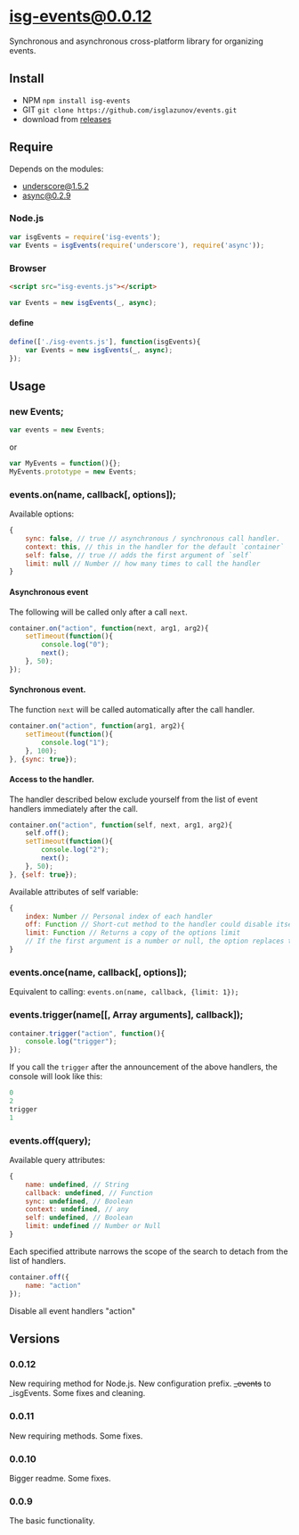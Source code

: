 # isg-events@0.0.12
Synchronous and asynchronous cross-platform library for organizing events.

## Install

* NPM `npm install isg-events`
* GIT `git clone https://github.com/isglazunov/events.git`
* download from [releases](https://github.com/isglazunov/events/releases)

## Require
Depends on the modules:
* [underscore@1.5.2](https://github.com/jashkenas/underscore)
* [async@0.2.9](https://github.com/caolan/async)

### Node.js
```js
var isgEvents = require('isg-events');
var Events = isgEvents(require('underscore'), require('async'));
```

### Browser
```html
<script src="isg-events.js"></script>
```
```js
var Events = new isgEvents(_, async);
```

#### define
```js
define(['./isg-events.js'], function(isgEvents){
    var Events = new isgEvents(_, async);
});
```

## Usage

### new Events;
```js
var events = new Events;
```
or
```js
var MyEvents = function(){};
MyEvents.prototype = new Events;
```

### events.on(name, callback[, options]);
Available options:
```js
{
    sync: false, // true // asynchronous / synchronous call handler.
    context: this, // this in the handler for the default `container`
    self: false, // true // adds the first argument of `self`
    limit: null // Number // how many times to call the handler
}
```

#### Asynchronous event
The following will be called only after a call `next`.
```js
container.on("action", function(next, arg1, arg2){
    setTimeout(function(){
        console.log("0");
        next();
    }, 50);
});
```

#### Synchronous event.
The function `next` will be called automatically after the call handler.
```js
container.on("action", function(arg1, arg2){
    setTimeout(function(){
        console.log("1");
    }, 100);
}, {sync: true});
```

#### Access to the handler.
The handler described below exclude yourself from the list of event handlers immediately after the call.
```js
container.on("action", function(self, next, arg1, arg2){
    self.off();
    setTimeout(function(){
        console.log("2");
        next();
    }, 50);
}, {self: true});
```
Available attributes of self variable:
```js
{
    index: Number // Personal index of each handler
    off: Function // Short-cut method to the handler could disable itself
    limit: Function // Returns a copy of the options limit
    // If the first argument is a number or null, the option replaces the limit for him
}
```

### events.once(name, callback[, options]);
Equivalent to calling: `events.on(name, callback, {limit: 1});`

### events.trigger(name[[, Array arguments], callback]);
```js
container.trigger("action", function(){
    console.log("trigger");
}); 
```
If you call the `trigger` after the announcement of the above handlers, the console will look like this:
```js
0
2
trigger
1
```

### events.off(query);
Available query attributes:
```js
{
    name: undefined, // String
    callback: undefined, // Function
    sync: undefined, // Boolean
    context: undefined, // any
    self: undefined, // Boolean
    limit: undefined // Number or Null
}
```
Each specified attribute narrows the scope of the search to detach from the list of handlers.
```js
container.off({
    name: "action"
});
```
Disable all event handlers "action"

## Versions
### 0.0.12
New requiring method for Node.js.
New configuration prefix. ~~_events~~ to _isgEvents.
Some fixes and cleaning.

### 0.0.11
New requiring methods.
Some fixes.

### 0.0.10
Bigger readme.
Some fixes.

### 0.0.9
The basic functionality.
